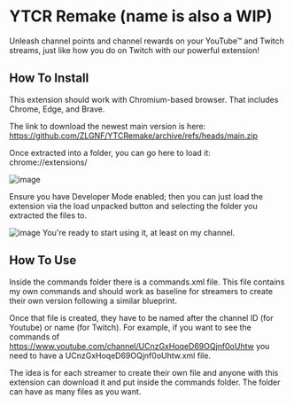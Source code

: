 # **YTCR Remake (name is also a WIP)**
Unleash channel points and channel rewards on your YouTube™ and Twitch streams, just like how you do on Twitch with our powerful extension!
## How To Install
This extension should work with Chromium-based browser. That includes Chrome, Edge, and Brave.

The link to download the newest main version is here: https://github.com/ZLGNF/YTCRemake/archive/refs/heads/main.zip

Once extracted into a folder, you can go here to load it: chrome://extensions/

![image](https://github.com/user-attachments/assets/0cb1ce0c-a25b-4d56-8865-35e5c1205a3b)

Ensure you have Developer Mode enabled; then you can just load the extension via the load unpacked button and selecting the folder you extracted the files to.

![image](https://github.com/user-attachments/assets/d0ccea3f-be97-41ce-ba5a-93ef3d8cd193)
You're ready to start using it, at least on my channel.
## How To Use
Inside the commands folder there is a commands.xml file. This file contains my own commands and should work as baseline for streamers to create their own version following a similar blueprint.

Once that file is created, they have to be named after the channel ID (for Youtube) or name (for Twitch). 
For example, if you want to see the commands of https://www.youtube.com/channel/UCnzGxHoqeD69OQjnf0oUhtw you need to have a UCnzGxHoqeD69OQjnf0oUhtw.xml file.

The idea is for each streamer to create their own file and anyone with this extension can download it and put inside the commands folder. The folder can have as many files as you want.
